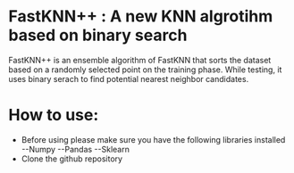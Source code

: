 # FastKNN++ : A new KNN algrotihm based on binary search
FastKNN++ is an ensemble algorithm of FastKNN that sorts the dataset based on a randomly selected point on the training phase. While testing, it uses binary serach to find potential nearest neighbor candidates.
# How to use: 
- Before using please make sure you have the following libraries installed
--Numpy
--Pandas
--Sklearn
- Clone the github repository

